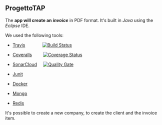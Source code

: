 ## ProgettoTAP

The **app will create an _invoice_** in PDF format. 
It's built in *Java* using the *Eclipse* IDE. 
  
We used the following tools: 

 * <a href="https://travis-ci.org">Travis</a> &nbsp;&nbsp;&nbsp;&nbsp;&nbsp;&nbsp;&nbsp;&nbsp;&nbsp;&nbsp;&nbsp;&nbsp;&nbsp;[![Build Status](https://travis-ci.org/Danny182/progettoTAP.svg?branch=master)](https://travis-ci.org/Danny182/progettoTAP) 
 
 * <a href="https://coveralls.io">Coveralls</a> &nbsp;&nbsp;&nbsp;&nbsp;&nbsp;&nbsp;&nbsp;&nbsp;[![Coverage Status](https://coveralls.io/repos/github/Danny182/progettoTAP/badge.svg?branch=master)](https://coveralls.io/github/Danny182/progettoTAP?branch=master)
 
 * <a href="https://about.sonarcloud.io">SonarCloud</a> &nbsp;&nbsp;&nbsp;&nbsp;[![Quality Gate](https://sonarcloud.io/api/badges/gate?key=com.unifi:fatture)](https://sonarcloud.io/dashboard?id=com.unifi:fatture)
 
 * <a href="https://junit.org/junit4/">Junit</a>
 * <a href="https://www.docker.com">Docker</a>
 * <a href="https://www.mongodb.com">Mongo</a>
 * <a href="https://redis.io">Redis</a>
 
 
 
   
   
It's possible to create a new company, to create the client and the invoice item.


